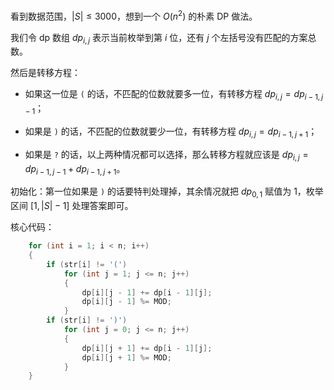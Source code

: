 看到数据范围，$|S|\le 3000$，想到一个 $O(n^2)$ 的朴素 DP 做法。
 
我们令 dp 数组 $dp_{i,j}$ 表示当前枚举到第 $i$ 位，还有 $j$ 个左括号没有匹配的方案总数。

然后是转移方程：

- 如果这一位是 ```(``` 的话，不匹配的位数就要多一位，有转移方程 $dp_{i,j}=dp_{i-1,j-1}$；

- 如果是 ```)``` 的话，不匹配的位数就要少一位，有转移方程 $dp_{i,j}=dp_{i-1,j+1}$；

- 如果是 ```?``` 的话，以上两种情况都可以选择，那么转移方程就应该是 $dp_{i,j}=dp_{i-1,j-1}+dp_{i-1,j+1}$。

初始化：第一位如果是 ```)``` 的话要特判处理掉，其余情况就把 $dp_{0,1}$ 赋值为 $1$，枚举区间 $[1,|S|-1]$ 处理答案即可。

核心代码：

```cpp
    for (int i = 1; i < n; i++)
    {
        if (str[i] != '(')
            for (int j = 1; j <= n; j++)
            {
                dp[i][j - 1] += dp[i - 1][j];
                dp[i][j - 1] %= MOD;
            }
        if (str[i] != ')')
            for (int j = 0; j <= n; j++)
            {
                dp[i][j + 1] += dp[i - 1][j];
                dp[i][j + 1] %= MOD;
            }
    }
```
